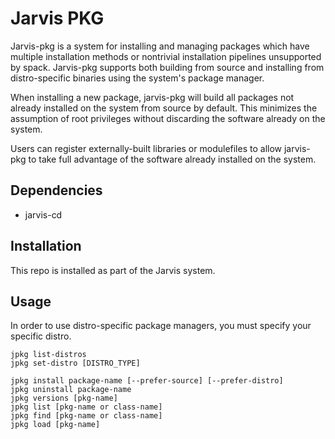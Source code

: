 # Jarvis PKG

Jarvis-pkg is a system for installing and managing packages which have multiple installation
methods or nontrivial installation pipelines unsupported by spack. Jarvis-pkg supports
both building from source and installing from distro-specific binaries using the system's
package manager.

When installing a new package, jarvis-pkg will build all packages not already installed
on the system from source by default. This minimizes the assumption of root privileges
without discarding the software already on the system.

Users can register externally-built libraries or modulefiles to allow jarvis-pkg to take
full advantage of the software already installed on the system.

## Dependencies

* jarvis-cd

## Installation

This repo is installed as part of the Jarvis system.

## Usage

In order to use distro-specific package managers, you must specify your specific distro.
```
jpkg list-distros
jpkg set-distro [DISTRO_TYPE]
```

```
jpkg install package-name [--prefer-source] [--prefer-distro]
jpkg uninstall package-name
jpkg versions [pkg-name]
jpkg list [pkg-name or class-name]
jpkg find [pkg-name or class-name]
jpkg load [pkg-name]
```